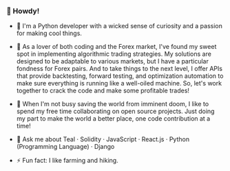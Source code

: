 ### 👋 Howdy! 

- 🌱 I'm a Python developer with a wicked sense of curiosity and a passion for making cool things.

- 🔭 As a lover of both coding and the Forex market, I've found my sweet spot in implementing algorithmic trading strategies. My solutions are designed to be adaptable to various markets, but I have a particular fondness for Forex pairs. And to take things to the next level, I offer APIs that provide backtesting, forward testing, and optimization automation to make sure everything is running like a well-oiled machine. So, let's work together to crack the code and make some profitable trades!

- 👯 When I'm not busy saving the world from imminent doom, I like to spend my free time collaborating on open source projects. Just doing my part to make the world a better place, one code contribution at a time!
- 💬 Ask me about Teal · Solidity · JavaScript · React.js · Python (Programming Language) · Django
- ⚡ Fun fact: I like farming and hiking. 
<!--
**sattarkarashi/sattarkarashi** is a ✨ _special_ ✨ repository because its `README.md` (this file) appears on your GitHub profile.


            <img src="https://cdn.jsdelivr.net/gh/devicons/devicon/icons/python/python-original-wordmark.svg" />
          

